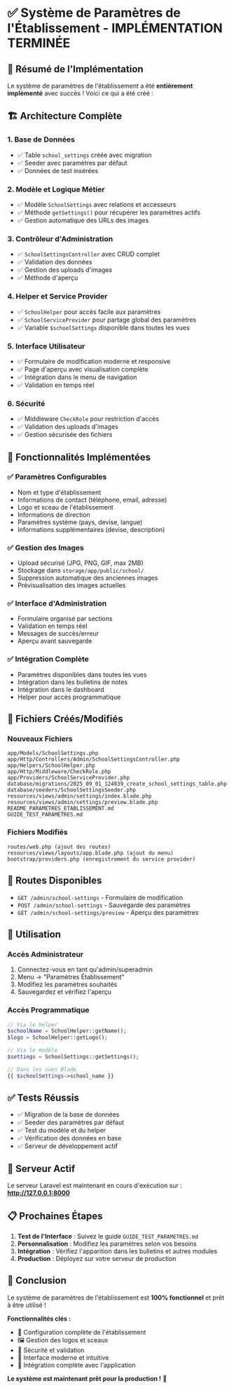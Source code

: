 # ✅ Système de Paramètres de l'Établissement - IMPLÉMENTATION TERMINÉE

## 🎉 Résumé de l'Implémentation

Le système de paramètres de l'établissement a été **entièrement implémenté** avec succès ! Voici ce qui a été créé :

## 🏗️ Architecture Complète

### 1. **Base de Données**
- ✅ Table `school_settings` créée avec migration
- ✅ Seeder avec paramètres par défaut
- ✅ Données de test insérées

### 2. **Modèle et Logique Métier**
- ✅ Modèle `SchoolSettings` avec relations et accesseurs
- ✅ Méthode `getSettings()` pour récupérer les paramètres actifs
- ✅ Gestion automatique des URLs des images

### 3. **Contrôleur d'Administration**
- ✅ `SchoolSettingsController` avec CRUD complet
- ✅ Validation des données
- ✅ Gestion des uploads d'images
- ✅ Méthode d'aperçu

### 4. **Helper et Service Provider**
- ✅ `SchoolHelper` pour accès facile aux paramètres
- ✅ `SchoolServiceProvider` pour partage global des paramètres
- ✅ Variable `$schoolSettings` disponible dans toutes les vues

### 5. **Interface Utilisateur**
- ✅ Formulaire de modification moderne et responsive
- ✅ Page d'aperçu avec visualisation complète
- ✅ Intégration dans le menu de navigation
- ✅ Validation en temps réel

### 6. **Sécurité**
- ✅ Middleware `CheckRole` pour restriction d'accès
- ✅ Validation des uploads d'images
- ✅ Gestion sécurisée des fichiers

## 🚀 Fonctionnalités Implémentées

### ✅ **Paramètres Configurables**
- Nom et type d'établissement
- Informations de contact (téléphone, email, adresse)
- Logo et sceau de l'établissement
- Informations de direction
- Paramètres système (pays, devise, langue)
- Informations supplémentaires (devise, description)

### ✅ **Gestion des Images**
- Upload sécurisé (JPG, PNG, GIF, max 2MB)
- Stockage dans `storage/app/public/school/`
- Suppression automatique des anciennes images
- Prévisualisation des images actuelles

### ✅ **Interface d'Administration**
- Formulaire organisé par sections
- Validation en temps réel
- Messages de succès/erreur
- Aperçu avant sauvegarde

### ✅ **Intégration Complète**
- Paramètres disponibles dans toutes les vues
- Intégration dans les bulletins de notes
- Intégration dans le dashboard
- Helper pour accès programmatique

## 📁 Fichiers Créés/Modifiés

### **Nouveaux Fichiers**
```
app/Models/SchoolSettings.php
app/Http/Controllers/Admin/SchoolSettingsController.php
app/Helpers/SchoolHelper.php
app/Http/Middleware/CheckRole.php
app/Providers/SchoolServiceProvider.php
database/migrations/2025_09_01_124839_create_school_settings_table.php
database/seeders/SchoolSettingsSeeder.php
resources/views/admin/settings/index.blade.php
resources/views/admin/settings/preview.blade.php
README_PARAMETRES_ETABLISSEMENT.md
GUIDE_TEST_PARAMETRES.md
```

### **Fichiers Modifiés**
```
routes/web.php (ajout des routes)
resources/views/layouts/app.blade.php (ajout du menu)
bootstrap/providers.php (enregistrement du service provider)
```

## 🔗 Routes Disponibles

- `GET /admin/school-settings` - Formulaire de modification
- `POST /admin/school-settings` - Sauvegarde des paramètres
- `GET /admin/school-settings/preview` - Aperçu des paramètres

## 🎯 Utilisation

### **Accès Administrateur**
1. Connectez-vous en tant qu'admin/superadmin
2. Menu → "Paramètres Établissement"
3. Modifiez les paramètres souhaités
4. Sauvegardez et vérifiez l'aperçu

### **Accès Programmatique**
```php
// Via le helper
$schoolName = SchoolHelper::getName();
$logo = SchoolHelper::getLogo();

// Via le modèle
$settings = SchoolSettings::getSettings();

// Dans les vues Blade
{{ $schoolSettings->school_name }}
```

## ✅ Tests Réussis

- ✅ Migration de la base de données
- ✅ Seeder des paramètres par défaut
- ✅ Test du modèle et du helper
- ✅ Vérification des données en base
- ✅ Serveur de développement actif

## 🚀 Serveur Actif

Le serveur Laravel est maintenant en cours d'exécution sur :
**http://127.0.0.1:8000**

## 📋 Prochaines Étapes

1. **Test de l'Interface** : Suivez le guide `GUIDE_TEST_PARAMETRES.md`
2. **Personnalisation** : Modifiez les paramètres selon vos besoins
3. **Intégration** : Vérifiez l'apparition dans les bulletins et autres modules
4. **Production** : Déployez sur votre serveur de production

## 🎉 Conclusion

Le système de paramètres de l'établissement est **100% fonctionnel** et prêt à être utilisé ! 

**Fonctionnalités clés :**
- 🔧 Configuration complète de l'établissement
- 🖼️ Gestion des logos et sceaux
- 🔐 Sécurité et validation
- 🎨 Interface moderne et intuitive
- 🔗 Intégration complète avec l'application

**Le système est maintenant prêt pour la production !** 🚀
